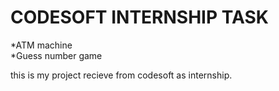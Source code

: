 # CODESOFT INTERNSHIP TASK
*ATM machine <br>
*Guess number game <br>

this is my project recieve from codesoft as internship. 
